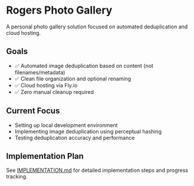 # Rogers Photo Gallery

A personal photo gallery solution focused on automated deduplication and cloud hosting.

## Goals

- ✅ Automated image deduplication based on content (not filenames/metadata)
- ✅ Clean file organization and optional renaming
- ✅ Cloud hosting via Fly.io
- ✅ Zero manual cleanup required

## Current Focus

- Setting up local development environment
- Implementing image deduplication using perceptual hashing
- Testing deduplication accuracy and performance

## Implementation Plan

See [IMPLEMENTATION.md](IMPLEMENTATION.md) for detailed implementation steps and progress tracking.
